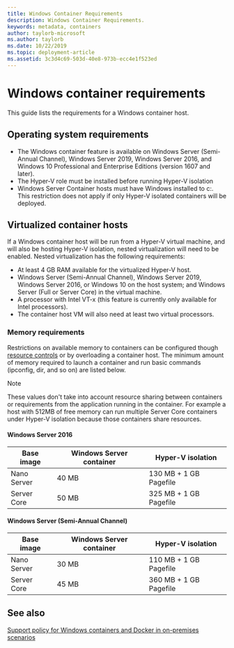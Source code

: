 ```yaml
---
title: Windows Container Requirements
description: Windows Container Requirements.
keywords: metadata, containers
author: taylorb-microsoft
ms.author: taylorb
ms.date: 10/22/2019
ms.topic: deployment-article
ms.assetid: 3c3d4c69-503d-40e8-973b-ecc4e1f523ed
---
```

# Windows container requirements

This guide lists the requirements for a Windows container host.

## Operating system requirements

- The Windows container feature is available on Windows Server (Semi-Annual Channel), Windows Server 2019, Windows Server 2016, and Windows 10 Professional and Enterprise Editions (version 1607 and later).
- The Hyper-V role must be installed before running Hyper-V isolation
- Windows Server Container hosts must have Windows installed to c:\. This restriction does not apply if only Hyper-V isolated containers will be deployed.

## Virtualized container hosts

If a Windows container host will be run from a Hyper-V virtual machine, and will also be hosting Hyper-V isolation, nested virtualization will need to be enabled. Nested virtualization has the following requirements:

- At least 4 GB RAM available for the virtualized Hyper-V host.
- Windows Server (Semi-Annual Channel), Windows Server 2019, Windows Server 2016, or Windows 10 on the host system; and Windows Server (Full or Server Core) in the virtual machine.
- A processor with Intel VT-x (this feature is currently only available for Intel processors).
- The container host VM will also need at least two virtual processors.

### Memory requirements

Restrictions on available memory to containers can be configured though [resource controls](https://docs.microsoft.com/virtualization/windowscontainers/manage-containers/resource-controls) or by overloading a container host.  The minimum amount of memory required to launch a container and run basic commands (ipconfig, dir, and so on) are listed below.

>[!NOTE]
>These values don't take into account resource sharing between containers or requirements from the application running in the container.  For example a host with 512MB of free memory can run multiple Server Core containers under Hyper-V isolation because those containers share resources.

#### Windows Server 2016

| Base image  | Windows Server container | Hyper-V isolation    |
| ----------- | ------------------------ | -------------------- |
| Nano Server | 40 MB                     | 130 MB + 1 GB Pagefile |
| Server Core | 50 MB                     | 325 MB + 1 GB Pagefile |

#### Windows Server (Semi-Annual Channel)

| Base image  | Windows Server container | Hyper-V isolation    |
| ----------- | ------------------------ | -------------------- |
| Nano Server | 30 MB                     | 110 MB + 1 GB Pagefile |
| Server Core | 45 MB                     | 360 MB + 1 GB Pagefile |

## See also

[Support policy for Windows containers and Docker in on-premises scenarios](https://support.microsoft.com/help/4489234/support-policy-for-windows-containers-and-docker-on-premises)